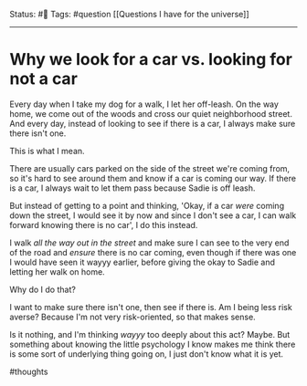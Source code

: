 Status: #🌱
Tags: #question [[Questions I have for the universe]]
***
# Why we look for a car vs. looking for not a car
Every day when I take my dog for a walk, I let her off-leash. On the way home, we come out of the woods and cross our quiet neighborhood street. And every day, instead of looking to see if there is a car, I always make sure there isn't one.

This is what I mean.

There are usually cars parked on the side of the street we're coming from, so it's hard to see around them and know if a car is coming our way. If there is a car, I always wait to let them pass because Sadie is off leash.

But instead of getting to a point and thinking, 'Okay, if a car *were* coming down the street, I would see it by now and since I don't see a car, I can walk forward knowing there is no car', I do this instead.

I walk *all the way out in the street* and make sure I can see to the very end of the road and *ensure* there is no car coming, even though if there was one I would have seen it wayyy earlier, before giving the okay to Sadie and letting her walk on home.

Why do I do that?

I want to make sure there isn't one, then see if there is. Am I being less risk averse? Because I'm not very risk-oriented, so that makes sense.

Is it nothing, and I'm thinking *wayyy* too deeply about this act? Maybe. But something about knowing the little psychology I know makes me think there is some sort of underlying thing going on, I just don't know what it is yet.

#thoughts
